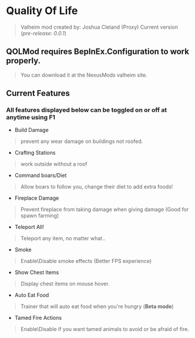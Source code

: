 # Quality Of Life
> Valheim mod created by: Joshua Cleland (Proxy)
> Current version (*pre-release: 0.0.1*)


## QOLMod requires BepInEx.Configuration to work properly.
> You can download it at the NexusMods valheim site.

## Current Features
### All features displayed below can be toggled on or off at anytime using **F1**
  
- Build Damage
> prevent any wear damage on buildings not roofed.
  
- Crafting Stations
>  work outside without a roof
  
- Command boars/Diet
> Allow boars to follow you, change their diet to add extra foods!
   
- Fireplace Damage
> Prevent fireplace from taking damage when giving damage (Good for spawn farming)
  
- Teleport All!
> Teleport any item, no matter what..
  
- Smoke
> Enable\Disable smoke effects (Better FPS experience)
  
- Show Chest Items
> Display chest items on mouse hover.
  
- Auto Eat Food
> Trainer that will auto eat food when you're hungry (**Beta mode**)
  
- Tamed Fire Actions
> Enable\Disable if you want tamed animals to avoid or be afraid of fire.
